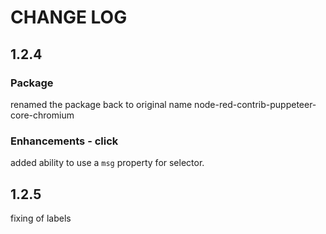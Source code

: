# CHANGE LOG

## 1.2.4

### Package

renamed the package back to original name node-red-contrib-puppeteer-core-chromium

### Enhancements - click

added ability to use a `msg` property for selector.

## 1.2.5

fixing of labels
